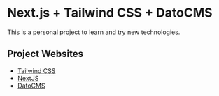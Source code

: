 # Next.js + Tailwind CSS + DatoCMS

This is a personal project to learn and try new technologies. 


## Project Websites

- [Tailwind CSS](https://tailwindcss.com/)
- [NextJS](https://nextjs.org/)
- [DatoCMS](https://www.datocms.com/)

